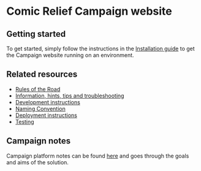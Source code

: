 # Comic Relief Campaign website

## Getting started

To get started, simply follow the instructions in the [Installation guide](docs/install.md) to get the Campaign website running on an environment.

## Related resources

* [Rules of the Road](docs/rules_of_the_road.md)
* [Information, hints, tips and troubleshooting](docs/troubleshooting.md)
* [Development instructions](docs/development.md)
* [Naming Convention](docs/naming-convention.md)
* [Deployment instructions](docs/deployment.md)
* [Testing](docs/testing.md)

## Campaign notes

Campaign platform notes can be found [here](http://confluence.comicrelief.com/x/iQQq) and goes through the goals and aims of the solution.


